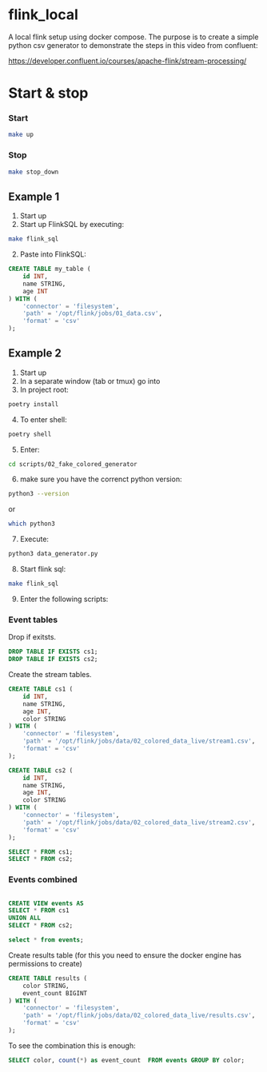 # flink_local
A local flink setup using docker compose.
The purpose is to create a simple python csv generator to demonstrate the steps in this video from confluent:

https://developer.confluent.io/courses/apache-flink/stream-processing/


# Start & stop
### Start
~~~~sh
make up
~~~~

### Stop
~~~~sh
make stop_down
~~~~

## Example 1

1. Start up
2. Start up FlinkSQL by executing:
~~~~sh
make flink_sql
~~~~
2. Paste into FlinkSQL: 

~~~~sql
CREATE TABLE my_table (
    id INT,
    name STRING,
    age INT
) WITH (
    'connector' = 'filesystem',
    'path' = '/opt/flink/jobs/01_data.csv',
    'format' = 'csv'
);
~~~~

## Example 2

1. Start up
2. In a separate window (tab or tmux) go into 
3. In project root: 
~~~~sh
poetry install
~~~~
4. To enter shell: 
~~~~sh
poetry shell
~~~~
5. Enter:
~~~~sh
cd scripts/02_fake_colored_generator 
~~~~
6. make sure you have the correnct python version: 
~~~~sh
python3 --version 
~~~~

or 

~~~~sh
which python3
~~~~

7. Execute: 
~~~~sh
python3 data_generator.py
~~~~

8. Start flink sql: 
~~~~sh
make flink_sql
~~~~
9. Enter the following scripts:

### Event tables

Drop if exitsts.

~~~~sql
DROP TABLE IF EXISTS cs1;
DROP TABLE IF EXISTS cs2;
~~~~

Create the stream tables.

~~~~sql
CREATE TABLE cs1 (
    id INT,
    name STRING,
    age INT,
    color STRING
) WITH (
    'connector' = 'filesystem',
    'path' = '/opt/flink/jobs/data/02_colored_data_live/stream1.csv',
    'format' = 'csv'
);

CREATE TABLE cs2 (
    id INT,
    name STRING,
    age INT,
    color STRING
) WITH (
    'connector' = 'filesystem',
    'path' = '/opt/flink/jobs/data/02_colored_data_live/stream2.csv',
    'format' = 'csv'
);
~~~~


~~~~sql
SELECT * FROM cs1;
SELECT * FROM cs2;
~~~~

### Events combined 

~~~~sql

CREATE VIEW events AS
SELECT * FROM cs1
UNION ALL
SELECT * FROM cs2;
~~~~


~~~~sql
select * from events;
~~~~

Create results table (for this you need to ensure the docker engine has permissions to create)

~~~~sql
CREATE TABLE results (
    color STRING,
    event_count BIGINT
) WITH (
    'connector' = 'filesystem',
    'path' = '/opt/flink/jobs/data/02_colored_data_live/results.csv',
    'format' = 'csv'
);
~~~~

To see the combination this is enough:

~~~~sql
SELECT color, count(*) as event_count  FROM events GROUP BY color;
~~~~
